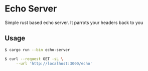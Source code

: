 # Echo Server

Simple rust based echo server. It parrots your headers back to you

## Usage

```bash
$ cargo run --bin echo-server
```

```bash
$ curl --request GET -sL \
     --url 'http://localhost:3000/echo'
```